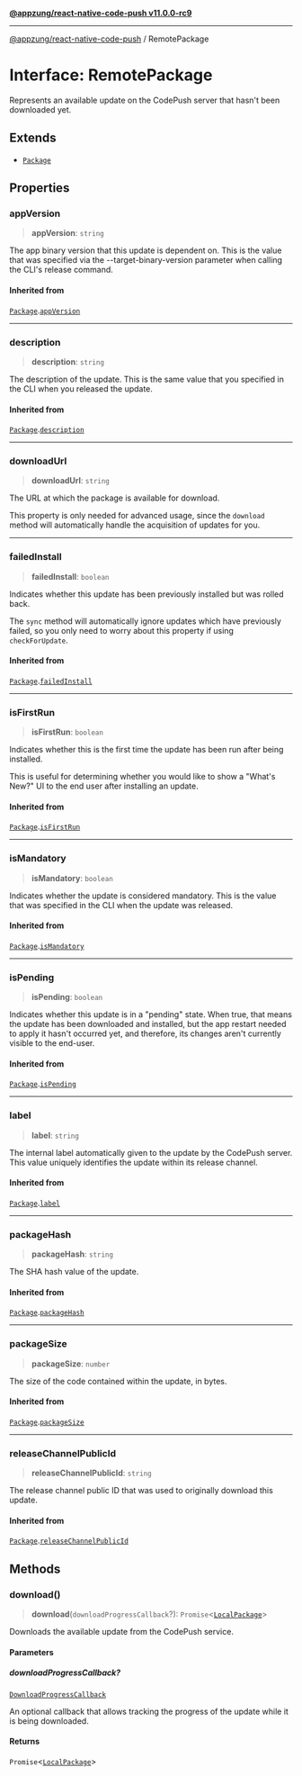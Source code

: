 [**@appzung/react-native-code-push v11.0.0-rc9**](../README.md)

---

[@appzung/react-native-code-push](../README.md) / RemotePackage

# Interface: RemotePackage

Represents an available update on the CodePush server that hasn't been downloaded yet.

## Extends

- [`Package`](Package.md)

## Properties

### appVersion

> **appVersion**: `string`

The app binary version that this update is dependent on. This is the value that was
specified via the --target-binary-version parameter when calling the CLI's release command.

#### Inherited from

[`Package`](Package.md).[`appVersion`](Package.md#appversion)

---

### description

> **description**: `string`

The description of the update. This is the same value that you specified in the CLI when you released the update.

#### Inherited from

[`Package`](Package.md).[`description`](Package.md#description)

---

### downloadUrl

> **downloadUrl**: `string`

The URL at which the package is available for download.

This property is only needed for advanced usage, since the `download` method will automatically handle the acquisition of updates for you.

---

### failedInstall

> **failedInstall**: `boolean`

Indicates whether this update has been previously installed but was rolled back.

The `sync` method will automatically ignore updates which have previously failed, so you only need to worry about this property if using `checkForUpdate`.

#### Inherited from

[`Package`](Package.md).[`failedInstall`](Package.md#failedinstall)

---

### isFirstRun

> **isFirstRun**: `boolean`

Indicates whether this is the first time the update has been run after being installed.

This is useful for determining whether you would like to show a "What's New?" UI to the end user after installing an update.

#### Inherited from

[`Package`](Package.md).[`isFirstRun`](Package.md#isfirstrun)

---

### isMandatory

> **isMandatory**: `boolean`

Indicates whether the update is considered mandatory. This is the value that was specified in the CLI when the update was released.

#### Inherited from

[`Package`](Package.md).[`isMandatory`](Package.md#ismandatory)

---

### isPending

> **isPending**: `boolean`

Indicates whether this update is in a "pending" state. When true, that means the update has been downloaded and installed, but the app restart
needed to apply it hasn't occurred yet, and therefore, its changes aren't currently visible to the end-user.

#### Inherited from

[`Package`](Package.md).[`isPending`](Package.md#ispending)

---

### label

> **label**: `string`

The internal label automatically given to the update by the CodePush server. This value uniquely identifies the update within its release channel.

#### Inherited from

[`Package`](Package.md).[`label`](Package.md#label)

---

### packageHash

> **packageHash**: `string`

The SHA hash value of the update.

#### Inherited from

[`Package`](Package.md).[`packageHash`](Package.md#packagehash)

---

### packageSize

> **packageSize**: `number`

The size of the code contained within the update, in bytes.

#### Inherited from

[`Package`](Package.md).[`packageSize`](Package.md#packagesize)

---

### releaseChannelPublicId

> **releaseChannelPublicId**: `string`

The release channel public ID that was used to originally download this update.

#### Inherited from

[`Package`](Package.md).[`releaseChannelPublicId`](Package.md#releasechannelpublicid)

## Methods

### download()

> **download**(`downloadProgressCallback`?): `Promise`\<[`LocalPackage`](LocalPackage.md)\>

Downloads the available update from the CodePush service.

#### Parameters

##### downloadProgressCallback?

[`DownloadProgressCallback`](../type-aliases/DownloadProgressCallback.md)

An optional callback that allows tracking the progress of the update while it is being downloaded.

#### Returns

`Promise`\<[`LocalPackage`](LocalPackage.md)\>
